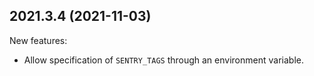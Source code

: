 
2021.3.4 (2021-11-03)
---------------------

New features:

- Allow specification of `SENTRY_TAGS` through an environment variable.
